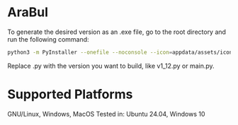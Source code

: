 # AraBul

To generate the desired version as an .exe file, go to the root directory and run the following command:

```bash
python3 -m PyInstaller --onefile --noconsole --icon=appdata/assets/icon.ico --distpath . <version>.py
```

Replace <version>.py with the version you want to build, like v1_12.py or main.py.

# Supported Platforms
GNU/Linux, Windows, MacOS
Tested in: Ubuntu 24.04, Windows 10
